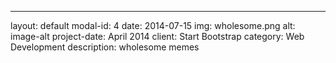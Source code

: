 ---
layout: default
modal-id: 4
date: 2014-07-15
img: wholesome.png
alt: image-alt
project-date: April 2014
client: Start Bootstrap
category: Web Development
description: wholesome memes
